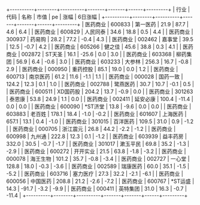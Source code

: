 +----------+--------+----------+-------+-------+------+---------+
|   行业   |  代码  |   名称   | 市值  |  pe   | 涨幅 | 6日涨幅 |
+----------+--------+----------+-------+-------+------+---------+
| 医药商业 | 600833 | 第一医药 | 21.9  | 87.7  | 4.6  |   6.4   |
| 医药商业 | 600829 | 人民同泰 | 34.6  | 18.8  | 0.5  |   4.4   |
| 医药商业 | 300937 |  药易购  | 28.2  | 77.2  | -0.4 |   4.3   |
| 医药商业 | 002462 |  嘉事堂  | 39.5  | 12.5  | -0.7 |   4.2   |
| 医药商业 | 605266 |  健之佳  | 45.6  | 38.8  | 0.3  |   4.1   |
| 医药商业 | 002872 |  ST天圣  | 16.1  | -25.6 | 0.0  |   3.0   |
| 医药商业 | 603368 | 柳药集团 | 56.9  |  6.4  | -0.6 |   3.0   |
| 医药商业 | 603233 |  大参林  | 256.3 | 16.7  | -0.8 |   2.9   |
| 医药商业 | 000950 | 重药控股 | 85.1  | 19.0  | 0.0  |   1.2   |
| 医药商业 | 600713 | 南京医药 | 61.2  | 11.6  | -1.1 |   1.1   |
| 医药商业 | 000028 | 国药一致 | 124.2 | 12.3  | 0.1  |   1.0   |
| 医药商业 | 002788 | 鹭燕医药 | 30.7  | 10.7  | -0.1 |   0.5   |
| 医药商业 | 600511 | XD国药股 | 204.2 | 13.7  | -0.9 |   0.0   |
| 医药商业 | 301263 |  泰恩康  | 53.8  | 24.9  | 1.1  |   0.0   |
| 医药商业 | 002411 | 延安必康 | 100.4 | -11.4 | 0.0  |   0.0   |
| 医药商业 | 600090 | *ST济堂  | 13.8  | -9.6  | 0.0  |   0.0   |
| 医药商业 | 603883 |  老百姓  | 178.1 | 18.4  | -1.0 |  -0.2   |
| 医药商业 | 601607 | 上海医药 | 657.1 | 13.1  | 0.4  |  -1.0   |
| 医药商业 | 301015 | 百洋医药 | 109.5 | 31.0  | 0.9  |  -1.2   |
| 医药商业 | 000705 | 浙江震元 | 26.8  | 44.2  | -2.2 |  -1.2   |
| 医药商业 | 600998 |  九州通  | 222.8 | 12.3  | 0.1  |  -1.2   |
| 医药商业 | 603939 | 益丰药房 | 332.0 | 30.5  | -0.7 |  -1.7   |
| 医药商业 | 301017 | 漱玉平民 | 69.8  | 35.2  | -1.3 |  -2.9   |
| 医药商业 | 600272 | 开开实业 | 21.5  | 63.8  | -1.8 |  -3.2   |
| 医药商业 | 000078 | 海王生物 | 101.2 | 35.7  | -0.8 |  -3.4   |
| 医药商业 | 002727 |  一心堂  | 128.8 | 18.0  | -0.3 |  -3.6   |
| 医药商业 | 002589 | 瑞康医药 | 60.0  | 35.1  | -1.5 |  -5.2   |
| 医药商业 | 603716 | 塞力医疗 | 27.3  | 32.2  | -2.1 |  -6.1   |
| 医药商业 | 600056 | 中国医药 | 208.8 | 21.2  | -2.6 |  -7.2   |
| 医药商业 | 600767 | *ST运盛  | 14.3  | -91.7 | -3.2 |  -9.9   |
| 医药商业 | 000411 | 英特集团 | 31.0  | 16.3  | -0.7 |  -11.4  |
+----------+--------+----------+-------+-------+------+---------+
